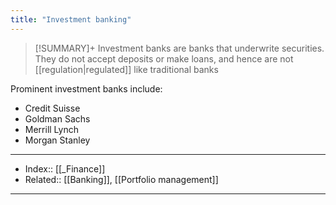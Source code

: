 ```yaml
---
title: "Investment banking" 
---
```

> [!SUMMARY]+
> Investment banks are banks that underwrite securities. They do not accept deposits or make loans, and hence are not [[regulation|regulated]] like traditional banks

Prominent investment banks include:
- Credit Suisse
- Goldman Sachs
- Merrill Lynch
- Morgan Stanley

---
- Index:: [[_Finance]] 
- Related:: [[Banking]], [[Portfolio management]]
---